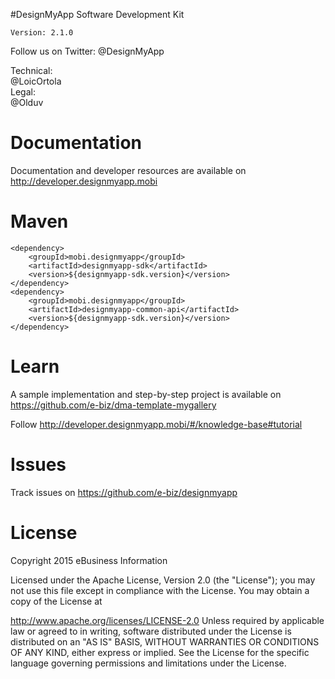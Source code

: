 #DesignMyApp Software Development Kit

`Version: 2.1.0`

Follow us on Twitter:
@DesignMyApp  

Technical:  
@LoicOrtola  
Legal:  
@Olduv  

# Documentation

Documentation and developer resources are available on
http://developer.designmyapp.mobi

# Maven
```
<dependency>
	<groupId>mobi.designmyapp</groupId>
	<artifactId>designmyapp-sdk</artifactId>
	<version>${designmyapp-sdk.version}</version>
</dependency>
<dependency>
	<groupId>mobi.designmyapp</groupId>
	<artifactId>designmyapp-common-api</artifactId>
	<version>${designmyapp-sdk.version}</version>
</dependency>
```

# Learn

A sample implementation and step-by-step project is available on  
https://github.com/e-biz/dma-template-mygallery

Follow http://developer.designmyapp.mobi/#/knowledge-base#tutorial

# Issues

Track issues on https://github.com/e-biz/designmyapp

# License

Copyright 2015 eBusiness Information

Licensed under the Apache License, Version 2.0 (the "License"); you may not use this file except in compliance with the License. You may obtain a copy of the License at

   http://www.apache.org/licenses/LICENSE-2.0
Unless required by applicable law or agreed to in writing, software distributed under the License is distributed on an "AS IS" BASIS, WITHOUT WARRANTIES OR CONDITIONS OF ANY KIND, either express or implied. See the License for the specific language governing permissions and limitations under the License.
